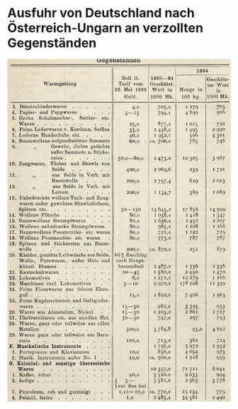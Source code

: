 # Ausfuhr von Deutschland nach Österreich-Ungarn an verzollten Gegenständen 

![bsb11577000_477_conf_1.00_img-0.jpeg](bsb11577000_477_conf_1.00_img-0.jpeg)